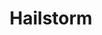 ---
layout: hero
title: Hailstorm
spec: Mech
class: Blaster
skill:
    name: Devastator
    description: Uses artillery to strike enemies in an area for multiple times.
    stats:
        Cooldown: 14s/12s/10s
        Total Damage: 400/600/800
---